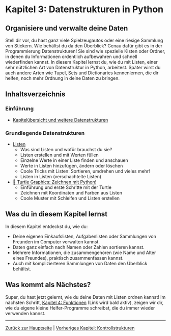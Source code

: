 # Kapitel 3: Datenstrukturen in Python

## Organisiere und verwalte deine Daten

Stell dir vor, du hast ganz viele Spielzeugautos oder eine riesige Sammlung von Stickern. Wie behältst du da den Überblick? Genau dafür gibt es in der Programmierung Datenstrukturen! Sie sind wie spezielle Kisten oder Ordner, in denen du Informationen ordentlich aufbewahren und schnell wiederfinden kannst. In diesem Kapitel lernst du, wie du mit Listen, einer sehr nützlichen Art von Datenstruktur in Python, arbeitest. Später wirst du auch andere Arten wie Tupel, Sets und Dictionaries kennenlernen, die dir helfen, noch mehr Ordnung in deine Daten zu bringen.

## Inhaltsverzeichnis

### Einführung
- [Kapitelübersicht und weitere Datenstrukturen](Kapitel_3.md)

### Grundlegende Datenstrukturen
- [Listen](Listen.md)
    - Was sind Listen und wofür brauchst du sie?
    - Listen erstellen und mit Werten füllen
    - Einzelne Werte in einer Liste finden und anschauen
    - Werte in Listen hinzufügen, ändern oder löschen
    - Coole Tricks mit Listen: Sortieren, umdrehen und vieles mehr!
    - Listen in Listen (verschachtelte Listen)
- [🐢 Turtle Graphics: Zeichnen mit Python!](Turtle_Graphics.md)
    - Einführung und erste Schritte mit der Turtle
    - Zeichnen mit Koordinaten und Farben aus Listen
    - Coole Muster mit Schleifen und Listen erstellen

## Was du in diesem Kapitel lernst

In diesem Kapitel entdeckst du, wie du:
- Deine eigenen Einkaufslisten, Aufgabenlisten oder Sammlungen von Freunden im Computer verwalten kannst.
- Daten ganz einfach nach Namen oder Zahlen sortieren kannst.
- Mehrere Informationen, die zusammengehören (wie Name und Alter eines Freundes), praktisch zusammenfassen kannst.
- Auch mit komplizierteren Sammlungen von Daten den Überblick behältst.

## Was kommt als Nächstes?

Super, du hast jetzt gelernt, wie du deine Daten mit Listen ordnen kannst! Im nächsten Schritt, [Kapitel 4: Funktionen](../Kapitel_4/index.md) (Link wird bald aktiv), zeigen wir dir, wie du eigene kleine Helfer-Programme schreibst, die du immer wieder verwenden kannst.

---

[Zurück zur Hauptseite](../index.md) | [Vorheriges Kapitel: Kontrollstrukturen](../Kapitel_2/index.md)
